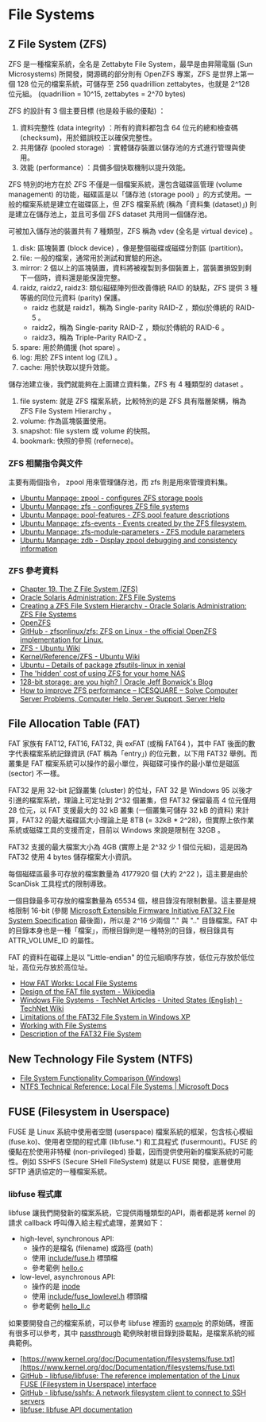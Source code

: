 # File Systems

## Z File System (ZFS)

ZFS 是一種檔案系統，全名是 Zettabyte File System，最早是由昇陽電腦 (Sun Microsystems) 所開發，開源碼的部分則有 OpenZFS 專案，ZFS 是世界上第一個 128 位元的檔案系統，可儲存至 256 quadrillion zettabytes，也就是 2^128 位元組。 (quadrillion = 10^15, zettabytes = 2^70 bytes)

ZFS 的設計有 3 個主要目標 (也是殺手級的優點) ：

1. 資料完整性 (data integrity) ：所有的資料都包含 64 位元的總和檢查碼 (checksum)，用於錯誤校正以確保完整性。
2. 共用儲存 (pooled storage) ：實體儲存裝置以儲存池的方式進行管理與使用。
3. 效能 (performance) ：具備多個快取機制以提升效能。

ZFS 特別的地方在於 ZFS 不僅是一個檔案系統，還包含磁碟區管理 (volume management) 的功能，磁碟區是以「儲存池 (storage pool) 」的方式使用。一般的檔案系統是建立在磁碟區上，但 ZFS 檔案系統 (稱為「資料集 (dataset)」) 則是建立在儲存池上，並且可多個 ZFS dataset 共用同一個儲存池。

可被加入儲存池的裝置共有 7 種類型，ZFS 稱為 vdev (全名是 virtual device) 。

1. disk: 區塊裝置 (block device) ，像是整個磁碟或磁碟分割區 (partition)。
2. file: 一般的檔案，通常用於測試和實驗的用途。
3. mirror: 2 個以上的區塊裝置，資料將被複製到多個裝置上，當裝置損毀到剩下一個時，資料還是能保證完整。
4. raidz, raidz2, raidz3: 類似磁碟陣列但改善傳統 RAID 的缺點，ZFS 提供 3 種等級的同位元資料 (parity) 保護。
    * raidz 也就是 raidz1，稱為 Single-parity RAID-Z ，類似於傳統的 RAID-5 。
    * raidz2，稱為 Single-parity RAID-Z ，類似於傳統的 RAID-6 。
    * raidz3，稱為 Triple-Parity RAID-Z 。
5. spare: 用於熱備援 (hot spare) 。
6. log: 用於 ZFS intent log (ZIL) 。
7. cache: 用於快取以提升效能。

儲存池建立後，我們就能夠在上面建立資料集，ZFS 有 4 種類型的 dataset 。

1. file system: 就是 ZFS 檔案系統，比較特別的是 ZFS 具有階層架構，稱為 ZFS File System Hierarchy 。
2. volume: 作為區塊裝置使用。
3. snapshot: file system 或 volume 的快照。
4. bookmark: 快照的參照 (refernece)。

### ZFS 相關指令與文件

主要有兩個指令， zpool 用來管理儲存池，而 zfs 則是用來管理資料集。

* [Ubuntu Manpage: zpool - configures ZFS storage pools](http://manpages.ubuntu.com/manpages/xenial/man8/zpool.8.html)
* [Ubuntu Manpage: zfs - configures ZFS file systems](http://manpages.ubuntu.com/manpages/xenial/man8/zfs.8.html)
* [Ubuntu Manpage: pool-features - ZFS pool feature descriptions](http://manpages.ubuntu.com/manpages/xenial/man5/zpool-features.5.html)
* [Ubuntu Manpage: zfs-events - Events created by the ZFS filesystem.](http://manpages.ubuntu.com/manpages/xenial/man5/zfs-events.5.html)
* [Ubuntu Manpage: zfs-module-parameters - ZFS module parameters](http://manpages.ubuntu.com/manpages/xenial/man5/zfs-module-parameters.5.html)
* [Ubuntu Manpage: zdb - Display zpool debugging and consistency information](http://manpages.ubuntu.com/manpages/xenial/en/man8/zdb.8.html)

### ZFS 參考資料

* [Chapter 19. The Z File System (ZFS)](https://www.freebsd.org/doc/handbook/zfs.html)
* [Oracle Solaris Administration: ZFS File Systems](https://docs.oracle.com/cd/E23824_01/html/821-1448/index.html)
* [Creating a ZFS File System Hierarchy - Oracle Solaris Administration: ZFS File Systems](https://docs.oracle.com/cd/E23824_01/html/821-1448/gaypa.html)
* [OpenZFS](http://open-zfs.org/wiki/Main_Page)
* [GitHub - zfsonlinux/zfs: ZFS on Linux - the official OpenZFS implementation for Linux.](https://github.com/zfsonlinux/zfs)
* [ZFS - Ubuntu Wiki](https://wiki.ubuntu.com/ZFS)
* [Kernel/Reference/ZFS - Ubuntu Wiki](https://wiki.ubuntu.com/Kernel/Reference/ZFS)
* [Ubuntu – Details of package zfsutils-linux in xenial](https://packages.ubuntu.com/xenial/admin/zfsutils-linux)
* [The 'hidden' cost of using ZFS for your home NAS](http://louwrentius.com/the-hidden-cost-of-using-zfs-for-your-home-nas.html)
* [128-bit storage: are you high? | Oracle Jeff Bonwick&#039;s Blog](https://blogs.oracle.com/bonwick/128-bit-storage:-are-you-high)
* [How to improve ZFS performance &#8211; ICESQUARE &#8211; Solve Computer Server Problems, Computer Help, Server Support, Server Help](https://icesquare.com/wordpress/how-to-improve-zfs-performance/)

## File Allocation Table (FAT)

FAT 家族有 FAT12, FAT16, FAT32, 與 exFAT (或稱 FAT64 )，其中 FAT 後面的數字代表檔案系統記錄資訊 (FAT 稱為「entry」) 的位元數，以下用 FAT32 舉例。而叢集是 FAT 檔案系統可以操作的最小單位，與磁碟可操作的最小單位是磁區 (sector) 不一樣。

FAT32 是用 32-bit 記錄叢集 (cluster) 的位址，FAT 32 是 Windows 95 以後才引進的檔案系統，理論上可定址到 2^32 個叢集，但 FAT32 保留最高 4 位元僅用 28 位元，以 FAT 支援最大的 32 kB 叢集 (一個叢集可儲存 32 kB 的資料) 來計算，FAT32 的最大磁碟區大小理論上是 8TB (= 32kB * 2^28)，但實際上依作業系統或磁碟工具的支援而定，目前以 Windows 來說是限制在 32GB 。

FAT32 支援的最大檔案大小為 4GB (實際上是 2^32 少 1 個位元組)，這是因為 FAT32 使用 4 bytes 儲存檔案大小資訊。

每個磁碟區最多可存放的檔案數量為 4177920 個 (大約 2^22 )，這主要是由於 ScanDisk 工具程式的限制導致。

一個目錄最多可存放的檔案數量為 65534 個，根目錄沒有限制數量。這主要是規格限制 16-bit (參閱 [Microsoft Extensible Firmware Initiative FAT32 File System Specification](http://download.microsoft.com/download/1/6/1/161ba512-40e2-4cc9-843a-923143f3456c/fatgen103.doc) 最後面)，所以是 2^16 少兩個 "." 與 ".." 目錄檔案。FAT 中的目錄本身也是一種「檔案」，而根目錄則是一種特別的目錄，根目錄具有 ATTR_VOLUME_ID 的屬性。

FAT 的資料在磁碟上是以 "Little-endian" 的位元組順序存放，低位元存放於低位址，高位元存放於高位址。

* [How FAT Works: Local File Systems](https://msdn.microsoft.com/en-us/library/cc776720)
* [Design of the FAT file system - Wikipedia](https://en.wikipedia.org/wiki/Design_of_the_FAT_file_system)
* [Windows File Systems - TechNet Articles - United States (English) - TechNet Wiki](https://social.technet.microsoft.com/wiki/contents/articles/5375.windows-file-systems.aspx)
* [Limitations of the FAT32 File System in Windows XP](https://support.microsoft.com/en-au/help/314463/limitations-of-the-fat32-file-system-in-windows-xp)
* [Working with File Systems](https://technet.microsoft.com/en-us/library/bb457112.aspx)
* [Description of the FAT32 File System](https://support.microsoft.com/zh-tw/help/154997/description-of-the-fat32-file-system)

## New Technology File System (NTFS)

* [File System Functionality Comparison (Windows)](https://msdn.microsoft.com/en-us/library/windows/desktop/ee681827(v=vs.85).aspx)
* [NTFS Technical Reference: Local File Systems | Microsoft Docs](https://docs.microsoft.com/en-us/previous-versions/windows/it-pro/windows-server-2003/cc758691(v%3dws.10))

## FUSE (Filesystem in Userspace)

FUSE 是 Linux 系統中使用者空間 (userspace) 檔案系統的框架，包含核心模組 (fuse.ko)、使用者空間的程式庫 (libfuse.*) 和工具程式 (fusermount)。FUSE 的優點在於使用非特權 (non-privileged) 掛載，因而提供使用新的檔案系統的可能性。例如 SSHFS (Secure SHell FileSystem) 就是以 FUSE 開發，底層使用 SFTP 通訊協定的一種檔案系統。

### libfuse 程式庫

libfuse 讓我們開發新的檔案系統，它提供兩種類型的API，兩者都是將 kernel 的請求 callback 呼叫傳入給主程式處理，差異如下：

* high-level, synchronous API:
    * 操作的是檔名 (filename) 或路徑 (path)
    * 使用 [include/fuse.h](https://github.com/libfuse/libfuse/blob/master/include/fuse.h) 標頭檔
    * 參考範例 [hello.c](https://github.com/libfuse/libfuse/blob/master/example/hello.c)
* low-level, asynchronous API:
    * 操作的是 [inode](http://www.linfo.org/inode.html)
    * 使用 [include/fuse_lowlevel.h](https://github.com/libfuse/libfuse/blob/master/include/fuse_lowlevel.h) 標頭檔
    * 參考範例 [hello_ll.c](https://github.com/libfuse/libfuse/blob/master/example/hello_ll.c)

如果要開發自己的檔案系統，可以參考 libfuse 裡面的 [example](https://github.com/libfuse/libfuse/tree/master/example) 的原始碼，裡面有很多可以參考，其中 [passthrough](https://github.com/libfuse/libfuse/blob/master/example/passthrough.c) 範例映射根目錄到掛載點，是檔案系統的經典範例。

* [https://www.kernel.org/doc/Documentation/filesystems/fuse.txt](https://www.kernel.org/doc/Documentation/filesystems/fuse.txt)
* [GitHub - libfuse/libfuse: The reference implementation of the Linux FUSE (Filesystem in Userspace) interface](https://github.com/libfuse/libfuse)
* [GitHub - libfuse/sshfs: A network filesystem client to connect to SSH servers](https://github.com/libfuse/sshfs)
* [libfuse: libfuse API documentation](http://libfuse.github.io/doxygen/)
